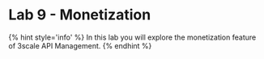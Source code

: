 # Lab 9 - Monetization

{% hint style='info' %}
In this lab you will explore the monetization feature of 3scale API Management.
{% endhint %}



